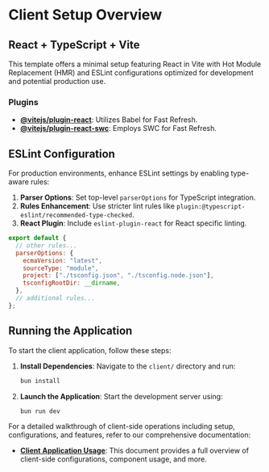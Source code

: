# Client Setup Overview

## React + TypeScript + Vite

This template offers a minimal setup featuring React in Vite with Hot Module Replacement (HMR) and ESLint configurations optimized for development and potential production use.

### Plugins

- **[@vitejs/plugin-react](https://github.com/vitejs/vite-plugin-react/blob/main/packages/plugin-react/README.md)**: Utilizes Babel for Fast Refresh.
- **[@vitejs/plugin-react-swc](https://github.com/vitejs/vite-plugin-react-swc)**: Employs SWC for Fast Refresh.

## ESLint Configuration

For production environments, enhance ESLint settings by enabling type-aware rules:

1. **Parser Options**: Set top-level `parserOptions` for TypeScript integration.
2. **Rules Enhancement**: Use stricter lint rules like `plugin:@typescript-eslint/recommended-type-checked`.
3. **React Plugin**: Include `eslint-plugin-react` for React specific linting.

```js
export default {
  // other rules...
  parserOptions: {
    ecmaVersion: "latest",
    sourceType: "module",
    project: ["./tsconfig.json", "./tsconfig.node.json"],
    tsconfigRootDir: __dirname,
  },
  // additional rules...
};
```

## Running the Application

To start the client application, follow these steps:

1. **Install Dependencies**:
   Navigate to the `client/` directory and run:

   ```bash
   bun install
   ```

2. **Launch the Application**:
   Start the development server using:
   ```bash
   bun run dev
   ```

For a detailed walkthrough of client-side operations including setup, configurations, and features, refer to our comprehensive documentation:

- **[Client Application Usage](../docs/client/application-usage.md)**: This document provides a full overview of client-side configurations, component usage, and more.
